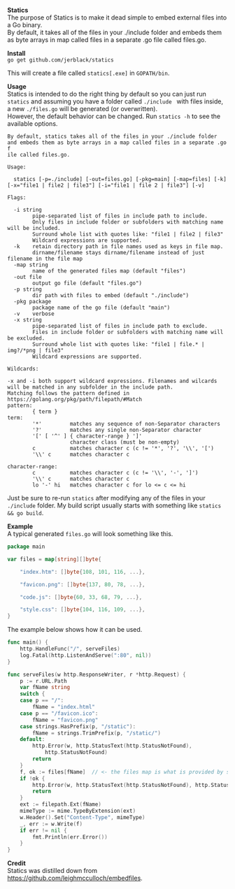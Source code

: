 **Statics**  
The purpose of Statics is to make it dead simple to embed external files into a Go binary.  
By default, it takes all of the files in your ./include folder and embeds them as byte arrays in map called files in a separate .go file called files.go.    

**Install**  
`go get github.com/jerblack/statics`  

This will create a file called `statics[.exe]` in `GOPATH/bin`.

**Usage**  
Statics is intended to do the right thing by default so you can just run `statics` and assuming you have a folder called `./include ` with files inside, a new `./files.go` will be generated (or overwritten).  
However, the default behavior can be changed. Run `statics -h` to see the available options.  

```
By default, statics takes all of the files in your ./include folder and embeds them as byte arrays in a map called files in a separate .go f
ile called files.go.

Usage:

  statics [-p=./include] [-out=files.go] [-pkg=main] [-map=files] [-k] [-x="file1 | file2 | file3"] [-i="file1 | file 2 | file3"] [-v]

Flags:

  -i string
        pipe-separated list of files in include path to include.
        Only files in include folder or subfolders with matching name will be included.
        Surround whole list with quotes like: "file1 | file2 | file3"
        Wildcard expressions are supported.
  -k    retain directory path in file names used as keys in file map.
        dirname/filename stays dirname/filename instead of just filename in the file map
  -map string
        name of the generated files map (default "files")
  -out file
        output go file (default "files.go")
  -p string
        dir path with files to embed (default "./include")
  -pkg package
        package name of the go file (default "main")
  -v    verbose
  -x string
        pipe-separated list of files in include path to exclude.
        Files in include folder or subfolders with matching name will be excluded.
        Surround whole list with quotes like: "file1 | file.* | img?/*png | file3"
        Wildcard expressions are supported.

Wildcards:

-x and -i both support wildcard expressions. Filenames and wilcards will be matched in any subfolder in the include path.
Matching follows the pattern defined in https://golang.org/pkg/path/filepath/#Match
pattern:
        { term }
term:
        '*'         matches any sequence of non-Separator characters
        '?'         matches any single non-Separator character
        '[' [ '^' ] { character-range } ']'
                    character class (must be non-empty)
        c           matches character c (c != '*', '?', '\\', '[')
        '\\' c      matches character c

character-range:
        c           matches character c (c != '\\', '-', ']')
        '\\' c      matches character c
        lo '-' hi   matches character c for lo <= c <= hi

```
Just be sure to re-run `statics` after modifying any of the files in your `./include` folder. My build script usually starts with something like `statics && go build`.

**Example**  
A typical generated `files.go` will look something like this.  
```go
package main

var files = map[string][]byte{

	"index.htm": []byte{108, 101, 116, ...},

	"favicon.png": []byte{137, 80, 78, ...},

	"code.js": []byte{60, 33, 68, 79, ...},

	"style.css": []byte{104, 116, 109, ...},
}

```

The example below shows how it can be used.  

```go
func main() {
    http.HandleFunc("/", serveFiles)
	log.Fatal(http.ListenAndServe(":80", nil))
}

func serveFiles(w http.ResponseWriter, r *http.Request) {
	p := r.URL.Path
	var fName string
	switch {
	case p == "/":
		fName = "index.html"
	case p == "/favicon.ico":
		fName = "favicon.png"
	case strings.HasPrefix(p, "/static"):
		fName = strings.TrimPrefix(p, "/static/")
	default:
		http.Error(w, http.StatusText(http.StatusNotFound),
			http.StatusNotFound)
		return
	}
	f, ok := files[fName]  // <- the files map is what is provided by statics
	if !ok {
		http.Error(w, http.StatusText(http.StatusNotFound), http.StatusNotFound)
		return
	}
	ext := filepath.Ext(fName)
	mimeType := mime.TypeByExtension(ext)
	w.Header().Set("Content-Type", mimeType)
	_, err := w.Write(f)
	if err != nil {
		fmt.Println(err.Error())
	}
}

```

**Credit**  
Statics was distilled down from https://github.com/leighmcculloch/embedfiles.   
